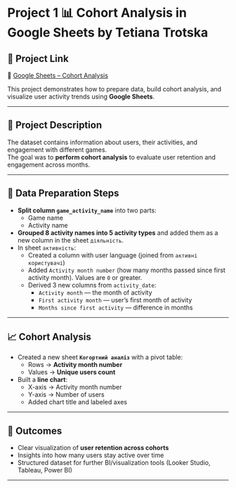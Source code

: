 # Project 1 📊 Cohort Analysis in Google Sheets by Tetiana Trotska
## 🔗 Project Link
📄 [Google Sheets – Cohort Analysis](https://docs.google.com/spreadsheets/d/1-U1a15GskDTBT9JHpJTTCB34thEOS4lSMbd-NBBMYrg/edit?usp=sharing)

This project demonstrates how to prepare data, build cohort analysis, and visualize user activity trends using **Google Sheets**.

---

## 🔹 Project Description
The dataset contains information about users, their activities, and engagement with different games.  
The goal was to **perform cohort analysis** to evaluate user retention and engagement across months.

---

## 🔧 Data Preparation Steps
- **Split column `game_activity_name`** into two parts:  
  - Game name  
  - Activity name  
- **Grouped 8 activity names into 5 activity types** and added them as a new column in the sheet `діяльність`.  
- In sheet `активність`:  
  - Created a column with user language (joined from `активні користувачі`)  
  - Added `Activity month number` (how many months passed since first activity month). Values are `0` or greater.  
  - Derived 3 new columns from `activity_date`:  
    - `Activity month` — the month of activity  
    - `First activity month` — user’s first month of activity  
    - `Months since first activity` — difference in months  

---

## 📈 Cohort Analysis
- Created a new sheet **`Когортний аналіз`** with a pivot table:  
  - Rows → **Activity month number**  
  - Values → **Unique users count**  
- Built a **line chart**:  
  - X-axis → Activity month number  
  - Y-axis → Number of users  
  - Added chart title and labeled axes  

---

## 🎯 Outcomes
- Clear visualization of **user retention across cohorts**  
- Insights into how many users stay active over time  
- Structured dataset for further BI/visualization tools (Looker Studio, Tableau, Power BI)

---

